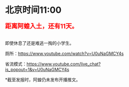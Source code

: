 # 北京时间11:00

<div style="color:red;font-size:20px;font-weight:bolder">距离阿蝗入土，还有11天。</div>

<br>

即使休息了还是难逃一掏的小学生。

厕所：https://www.youtube.com/watch?v=U0uNaGMCY4s

省流模式：https://www.youtube.com/live_chat?is_popout=1&v=U0uNaGMCY4s

*截至发报时，阿蝗仍未发布开播推文。